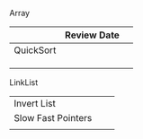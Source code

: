 Array

|           | Review Date |      |
| --------- | ----------- | ---- |
| QuickSort |             |      |
|           |             |      |
|           |             |      |
|           |             |      |



LinkList

|                    |      |      |
| ------------------ | ---- | ---- |
| Invert List        |      |      |
| Slow Fast Pointers |      |      |
|                    |      |      |

